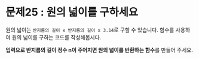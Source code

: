 # 문제25 : 원의 넓이를 구하세요

원의 넓이는 `반지름의 길이 x 반지름의 길이 x 3.14`로 구할 수 있습니다.
함수를 사용하여 원의 넓이를 구하는 코드를 작성해봅시다.

**입력으로 반지름의 길이 정수 n이 주어지면 원의 넓이를 반환하는 함수**를 만들어 주세요.
